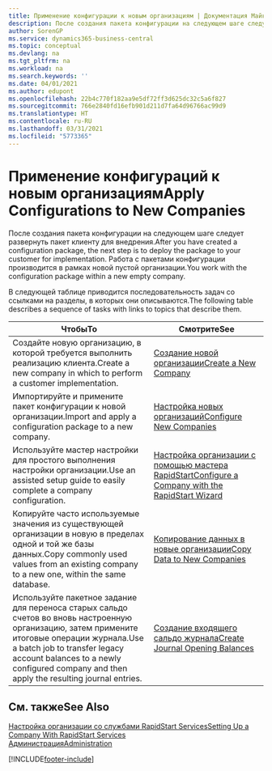 ```yaml
---
title: Применение конфигурации к новым организациям | Документация Майкрософт
description: После создания пакета конфигурации на следующем шаге следует развернуть пакет клиенту для внедрения. Конфигурация используется для новой пустой организации.
author: SorenGP
ms.service: dynamics365-business-central
ms.topic: conceptual
ms.devlang: na
ms.tgt_pltfrm: na
ms.workload: na
ms.search.keywords: ''
ms.date: 04/01/2021
ms.author: edupont
ms.openlocfilehash: 22b4c770f182aa9e5df72ff3d625dc32c5a6f827
ms.sourcegitcommit: 766e2840fd16efb901d211d7fa64d96766ac99d9
ms.translationtype: HT
ms.contentlocale: ru-RU
ms.lasthandoff: 03/31/2021
ms.locfileid: "5773365"
---
```

# <a name="apply-configurations-to-new-companies"></a><span data-ttu-id="3b825-104">Применение конфигураций к новым организациям</span><span class="sxs-lookup"><span data-stu-id="3b825-104">Apply Configurations to New Companies</span></span>
<span data-ttu-id="3b825-105">После создания пакета конфигурации на следующем шаге следует развернуть пакет клиенту для внедрения.</span><span class="sxs-lookup"><span data-stu-id="3b825-105">After you have created a configuration package, the next step is to deploy the package to your customer for implementation.</span></span> <span data-ttu-id="3b825-106">Работа с пакетами конфигурации производится в рамках новой пустой организации.</span><span class="sxs-lookup"><span data-stu-id="3b825-106">You work with the configuration package within a new empty company.</span></span>  

 <span data-ttu-id="3b825-107">В следующей таблице приводится последовательность задач со ссылками на разделы, в которых они описываются.</span><span class="sxs-lookup"><span data-stu-id="3b825-107">The following table describes a sequence of tasks with links to topics that describe them.</span></span>

|<span data-ttu-id="3b825-108">**Чтобы**</span><span class="sxs-lookup"><span data-stu-id="3b825-108">**To**</span></span>|<span data-ttu-id="3b825-109">**Смотрите**</span><span class="sxs-lookup"><span data-stu-id="3b825-109">**See**</span></span>|  
|------------|-------------|  
|<span data-ttu-id="3b825-110">Создайте новую организацию, в которой требуется выполнить реализацию клиента.</span><span class="sxs-lookup"><span data-stu-id="3b825-110">Create a new company in which to perform a customer implementation.</span></span>|[<span data-ttu-id="3b825-111">Создание новой организации</span><span class="sxs-lookup"><span data-stu-id="3b825-111">Create a New Company</span></span>](admin-how-to-create-a-new-company.md)|  
|<span data-ttu-id="3b825-112">Импортируйте и примените пакет конфигурации к новой организации.</span><span class="sxs-lookup"><span data-stu-id="3b825-112">Import and apply a configuration package to a new company.</span></span>|[<span data-ttu-id="3b825-113">Настройка новых организаций</span><span class="sxs-lookup"><span data-stu-id="3b825-113">Configure New Companies</span></span>](admin-how-to-configure-new-companies.md)|  
|<span data-ttu-id="3b825-114">Используйте мастер настройки для простого выполнения настройки организации.</span><span class="sxs-lookup"><span data-stu-id="3b825-114">Use an assisted setup guide to easily complete a company configuration.</span></span>|[<span data-ttu-id="3b825-115">Настройка организации с помощью мастера RapidStart</span><span class="sxs-lookup"><span data-stu-id="3b825-115">Configure a Company with the RapidStart Wizard</span></span>](admin-how-to-configure-a-company-with-the-rapidstart-wizard.md)|
|<span data-ttu-id="3b825-116">Копируйте часто используемые значения из существующей организации в новую в пределах одной и той же базы данных.</span><span class="sxs-lookup"><span data-stu-id="3b825-116">Copy commonly used values from an existing company to a new one, within the same database.</span></span>|[<span data-ttu-id="3b825-117">Копирование данных в новые организации</span><span class="sxs-lookup"><span data-stu-id="3b825-117">Copy Data to New Companies</span></span>](admin-how-to-copy-data-to-new-companies.md)|  
|<span data-ttu-id="3b825-118">Используйте пакетное задание для переноса старых сальдо счетов во вновь настроенную организацию, затем примените итоговые операции журнала.</span><span class="sxs-lookup"><span data-stu-id="3b825-118">Use a batch job to transfer legacy account balances to a newly configured company and then apply the resulting journal entries.</span></span>|[<span data-ttu-id="3b825-119">Создание входящего сальдо журнала</span><span class="sxs-lookup"><span data-stu-id="3b825-119">Create Journal Opening Balances</span></span>](admin-how-to-create-journal-opening-balances.md)|  

## <a name="see-also"></a><span data-ttu-id="3b825-120">См. также</span><span class="sxs-lookup"><span data-stu-id="3b825-120">See Also</span></span>  
[<span data-ttu-id="3b825-121">Настройка организации со службами RapidStart Services</span><span class="sxs-lookup"><span data-stu-id="3b825-121">Setting Up a Company With RapidStart Services</span></span>](admin-set-up-a-company-with-rapidstart.md)  
[<span data-ttu-id="3b825-122">Администрация</span><span class="sxs-lookup"><span data-stu-id="3b825-122">Administration</span></span>](admin-setup-and-administration.md)


[!INCLUDE[footer-include](includes/footer-banner.md)]